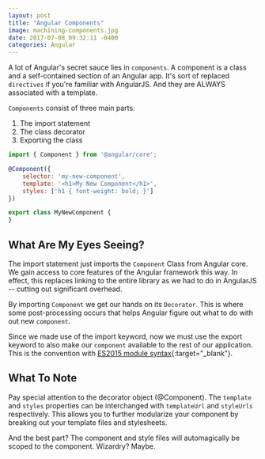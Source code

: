 ```yaml
---
layout: post
title: "Angular Components"
image: machining-components.jpg
date: 2017-07-08 09:32:11 -0400
categories: Angular
---
```

A lot of Angular's secret sauce lies in `components`. A component is a class and a self-contained section of an Angular app. It's sort of replaced `directives` if you're familiar with AngularJS. And they are ALWAYS associated with a template.

`Components` consist of three main parts:

1. The import statement
2. The class decorator
3. Exporting the class

```javascript
import { Component } from '@angular/core';

@Component({
    selector: 'my-new-component',
    template: '<h1>My New Component</h1>',
    styles: ['h1 { font-weight: bold; }']
})

export class MyNewComponent {
}
```

## What Are My Eyes Seeing?

The import statement just imports the `Component` Class from Angular core. We gain access to core features of the Angular framework this way. In effect, this replaces linking to the entire library as we had to do in AngularJS -- cutting out significant overhead.

By importing `Component` we get our hands on its `Decorator`. This is where some post-processing occurs that helps Angular figure out what to do with out new `component`.

Since we made use of the import keyword, now we must use the export keyword to also make our `component` available to the rest of our application. This is the convention with [ES2015 module syntax](http://exploringjs.com/es6/ch_modules.html){:target="_blank"}.


## What To Note

Pay special attention to the decorator object (@Component). The `template` and `styles` properties can be interchanged with `templateUrl` and `styleUrls` respectively. This allows you to further modularize your component by breaking out your template files and stylesheets.

And the best part? The component and style files will automagically be scoped to the component. Wizardry? Maybe.
